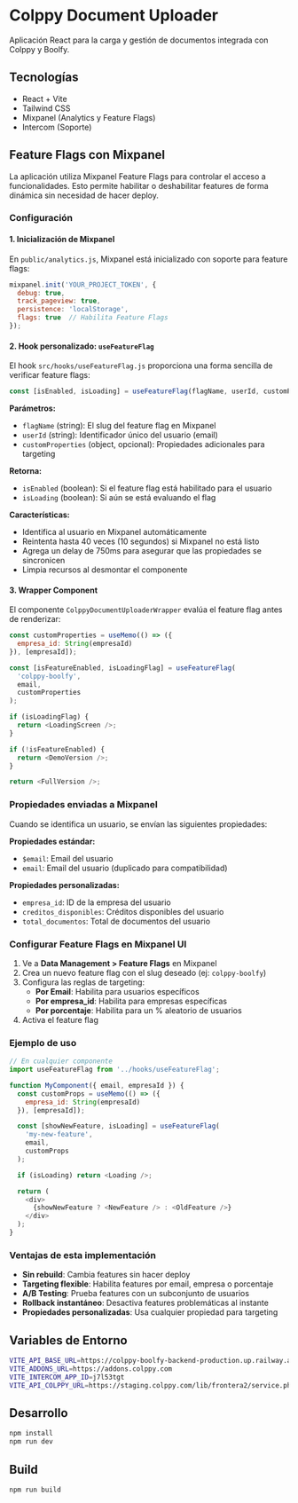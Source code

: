 # Colppy Document Uploader

Aplicación React para la carga y gestión de documentos integrada con Colppy y Boolfy.

## Tecnologías

- React + Vite
- Tailwind CSS
- Mixpanel (Analytics y Feature Flags)
- Intercom (Soporte)

## Feature Flags con Mixpanel

La aplicación utiliza Mixpanel Feature Flags para controlar el acceso a funcionalidades. Esto permite habilitar o deshabilitar features de forma dinámica sin necesidad de hacer deploy.

### Configuración

#### 1. Inicialización de Mixpanel

En `public/analytics.js`, Mixpanel está inicializado con soporte para feature flags:

```javascript
mixpanel.init('YOUR_PROJECT_TOKEN', {
  debug: true,
  track_pageview: true,
  persistence: 'localStorage',
  flags: true  // Habilita Feature Flags
});
```

#### 2. Hook personalizado: `useFeatureFlag`

El hook `src/hooks/useFeatureFlag.js` proporciona una forma sencilla de verificar feature flags:

```javascript
const [isEnabled, isLoading] = useFeatureFlag(flagName, userId, customProperties);
```

**Parámetros:**
- `flagName` (string): El slug del feature flag en Mixpanel
- `userId` (string): Identificador único del usuario (email)
- `customProperties` (object, opcional): Propiedades adicionales para targeting

**Retorna:**
- `isEnabled` (boolean): Si el feature flag está habilitado para el usuario
- `isLoading` (boolean): Si aún se está evaluando el flag

**Características:**
- Identifica al usuario en Mixpanel automáticamente
- Reintenta hasta 40 veces (10 segundos) si Mixpanel no está listo
- Agrega un delay de 750ms para asegurar que las propiedades se sincronicen
- Limpia recursos al desmontar el componente

#### 3. Wrapper Component

El componente `ColppyDocumentUploaderWrapper` evalúa el feature flag antes de renderizar:

```javascript
const customProperties = useMemo(() => ({
  empresa_id: String(empresaId)
}), [empresaId]);

const [isFeatureEnabled, isLoadingFlag] = useFeatureFlag(
  'colppy-boolfy',
  email,
  customProperties
);

if (isLoadingFlag) {
  return <LoadingScreen />;
}

if (!isFeatureEnabled) {
  return <DemoVersion />;
}

return <FullVersion />;
```

### Propiedades enviadas a Mixpanel

Cuando se identifica un usuario, se envían las siguientes propiedades:

**Propiedades estándar:**
- `$email`: Email del usuario
- `email`: Email del usuario (duplicado para compatibilidad)

**Propiedades personalizadas:**
- `empresa_id`: ID de la empresa del usuario
- `creditos_disponibles`: Créditos disponibles del usuario
- `total_documentos`: Total de documentos del usuario

### Configurar Feature Flags en Mixpanel UI

1. Ve a **Data Management > Feature Flags** en Mixpanel
2. Crea un nuevo feature flag con el slug deseado (ej: `colppy-boolfy`)
3. Configura las reglas de targeting:
   - **Por Email**: Habilita para usuarios específicos
   - **Por empresa_id**: Habilita para empresas específicas
   - **Por porcentaje**: Habilita para un % aleatorio de usuarios
4. Activa el feature flag

### Ejemplo de uso

```javascript
// En cualquier componente
import useFeatureFlag from '../hooks/useFeatureFlag';

function MyComponent({ email, empresaId }) {
  const customProps = useMemo(() => ({
    empresa_id: String(empresaId)
  }), [empresaId]);

  const [showNewFeature, isLoading] = useFeatureFlag(
    'my-new-feature',
    email,
    customProps
  );

  if (isLoading) return <Loading />;

  return (
    <div>
      {showNewFeature ? <NewFeature /> : <OldFeature />}
    </div>
  );
}
```

### Ventajas de esta implementación

- **Sin rebuild**: Cambia features sin hacer deploy
- **Targeting flexible**: Habilita features por email, empresa o porcentaje
- **A/B Testing**: Prueba features con un subconjunto de usuarios
- **Rollback instantáneo**: Desactiva features problemáticas al instante
- **Propiedades personalizadas**: Usa cualquier propiedad para targeting

## Variables de Entorno

```bash
VITE_API_BASE_URL=https://colppy-boolfy-backend-production.up.railway.app
VITE_ADDONS_URL=https://addons.colppy.com
VITE_INTERCOM_APP_ID=j7l53tgt
VITE_API_COLPPY_URL=https://staging.colppy.com/lib/frontera2/service.php
```

## Desarrollo

```bash
npm install
npm run dev
```

## Build

```bash
npm run build
```
